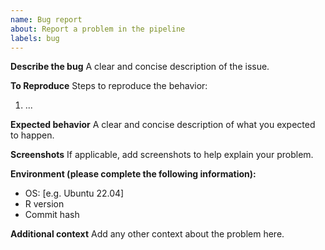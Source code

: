 ```yaml
---
name: Bug report
about: Report a problem in the pipeline
labels: bug
---
```


**Describe the bug**
A clear and concise description of the issue.

**To Reproduce**
Steps to reproduce the behavior:
1. ...

**Expected behavior**
A clear and concise description of what you expected to happen.

**Screenshots**
If applicable, add screenshots to help explain your problem.

**Environment (please complete the following information):**
- OS: [e.g. Ubuntu 22.04]
- R version
- Commit hash

**Additional context**
Add any other context about the problem here.
